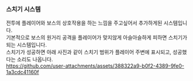 ### 스치기 시스템    
전투에 플레이어와 보스의 상호작용을 하는 느낌을 주고싶어서 추가하게된 시스템입니다.    
기본적으로 보스의 원거리 공격을 플레이어가 맞지않게 아슬아슬하게 피하면 스치기가 되는 시스템입니다.    
스치기가 성공하면 아래 사진과 같이 스치기 범위가 플레이어 주변에 표시되고, 성공했다는 소리도 나옵니다.    
https://github.com/user-attachments/assets/388322a9-b0f2-4389-9fe0-1a3cdc41160f


